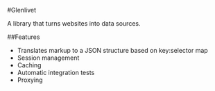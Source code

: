 #Glenlivet

A library that turns websites into data sources.

##Features

- Translates markup to a JSON structure based on key:selector map
- Session management
- Caching
- Automatic integration tests
- Proxying